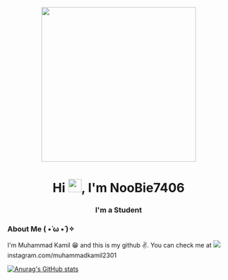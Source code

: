 <p align="center">
<img width="350px"  src="https://c.tenor.com/jVTOMVDbw0sAAAAC/cirno-fumo.gif"/>
</p>

<h1 align="center">Hi <img src="https://raw.githubusercontent.com/MartinHeinz/MartinHeinz/master/wave.gif" height="30px">, I'm NooBie7406</h1>
<h3 align="center">I'm a Student</h3>

### <b>About Me ( •̀ ω •́ )✧</b>

I'm Muhammad Kamil 😁 and this is my github ✌. You can check me at <img src="https://icons8.com/icon/ZRiAFreol5mE/instagram"/> instagram.com/muhammadkamil2301

[![Anurag's GitHub stats](https://github-readme-stats.vercel.app/api?username=muhammadKamil06&theme=radical&show_icons=true)](https://github.com/anuraghazra/github-readme-stats)
